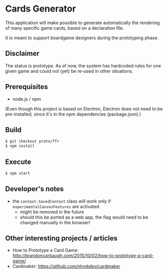 Cards Generator
===============

This application will make possible to generate automatically the rendering of many specific game cards, based on a declaration file.

It is meant to support boardgame designers during the prototyping phase.

Disclaimer
----------

The status is prototype. As of now, the system has hardcoded rules for one given game and could not (yet) be re-used in other situations.

Prerequisites
-------------

* node.js / npm

(Even though this project is based on Electron,
Electron does not need to be pre-installed,
since it's in the npm dependencies (package.json).)

Build
-----

```sh
$ git checkout proto/ffr
$ npm install
```

Execute
-------

```sh
$ npm start
```

Developer's notes
-----------------

* the `context.SavedContext` class will work only if `experimentalCanvasFeatures` are activated
  - might be removed in the future
  - should this be ported as a web app, the flag would need to be changed manually in the browser!

Other interesting projects / articles
-------------------------------------

* How to Prototype a Card Game: http://brandoncarbaugh.com/2015/10/02/how-to-prototype-a-card-game/
* Cardmaker: https://github.com/nhmkdev/cardmaker
